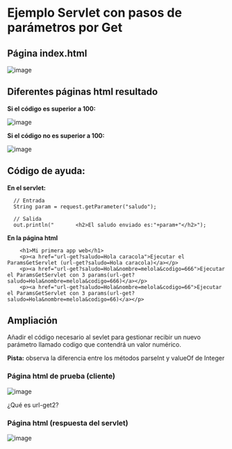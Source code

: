 # Ejemplo Servlet con pasos de parámetros por Get

## Página index.html

![image](https://github.com/user-attachments/assets/77665391-86b5-4522-a3f2-2e78ca8da99b)

## Diferentes páginas html resultado

**Si el código es superior a 100:**

![image](https://github.com/user-attachments/assets/1656e969-404e-46dc-9932-d23f4e52a41f)

**Si el código no es superior a 100:**

![image](https://github.com/user-attachments/assets/6cd252ef-1a1a-4b6d-9a51-df2a244eb56d)


## Código de ayuda:

**En el servlet:**

```
  // Entrada
  String param = request.getParameter("saludo");

  // Salida
  out.println("       <h2>El saludo enviado es:"+param+"</h2>");
```

**En la página html**

```
    <h1>Mi primera app web</h1>
    <p><a href="url-get?saludo=Hola caracola">Ejecutar el ParamsGetServlet (url-get?saludo=Hola caracola)</a></p>
    <p><a href="url-get?saludo=Hola&nombre=melola&codigo=666">Ejecutar el ParamsGetServlet con 3 params(url-get?saludo=Hola&nombre=melola&codigo=666)</a></p>
    <p><a href="url-get?saludo=Hola&nombre=melola&codigo=66">Ejecutar el ParamsGetServlet con 3 params(url-get?saludo=Hola&nombre=melola&codigo=66)</a></p>
```

## Ampliación

Añadir el código necesario al sevlet para gestionar recibir un nuevo parámetro llamado codigo que contendrá un valor numérico.

**Pista:** observa la diferencia entre los métodos parseInt y valueOf de Integer

### Página html de prueba (cliente)

![image](https://github.com/user-attachments/assets/78e7f914-5aa0-4e48-b7aa-406b3af458e1)

¿Qué es url-get2?

### Página html (respuesta del servlet)

![image](https://github.com/user-attachments/assets/2bb4e36f-368c-41df-a891-7a930659c768)





